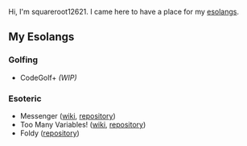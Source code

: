 Hi, I'm squareroot12621. I came here to have a place for my [esolangs](https://en.wikipedia.org/wiki/Esoteric_programming_language).
## My Esolangs
### Golfing
* CodeGolf+ *(WIP)*
### Esoteric
* Messenger ([wiki](https://esolangs.org/wiki/Messenger), [repository](https://github.com/squareroot12621/messenger-language))
* Too Many Variables! ([wiki](https://esolangs.org/wiki/Too_Many_Variables!), [repository](https://github.com/squareroot12621/toomanyvariables/))
* Foldy ([repository](https://github.com/squareroot12621/foldy-language))
